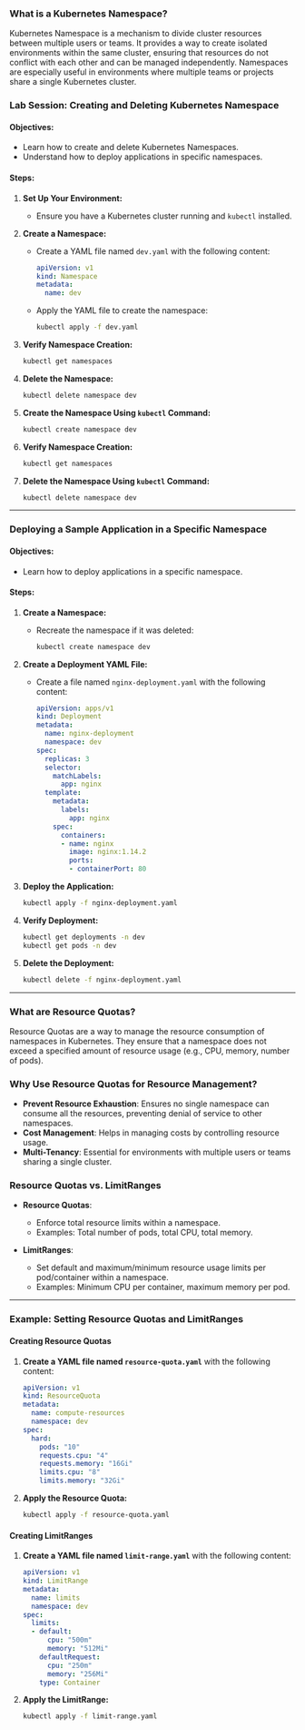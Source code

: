 ### What is a Kubernetes Namespace?

Kubernetes Namespace is a mechanism to divide cluster resources between multiple users or teams. It provides a way to create isolated environments within the same cluster, ensuring that resources do not conflict with each other and can be managed independently. Namespaces are especially useful in environments where multiple teams or projects share a single Kubernetes cluster.

### Lab Session: Creating and Deleting Kubernetes Namespace

#### Objectives:
- Learn how to create and delete Kubernetes Namespaces.
- Understand how to deploy applications in specific namespaces.

#### Steps:

1. **Set Up Your Environment:**
   - Ensure you have a Kubernetes cluster running and `kubectl` installed.

2. **Create a Namespace:**
   - Create a YAML file named `dev.yaml` with the following content:
     ```yaml
     apiVersion: v1
     kind: Namespace
     metadata:
       name: dev
     ```
   - Apply the YAML file to create the namespace:
     ```bash
     kubectl apply -f dev.yaml
     ```

3. **Verify Namespace Creation:**
   ```bash
   kubectl get namespaces
   ```

4. **Delete the Namespace:**
   ```bash
   kubectl delete namespace dev
   ```

5. **Create the Namespace Using `kubectl` Command:**
   ```bash
   kubectl create namespace dev
   ```

6. **Verify Namespace Creation:**
   ```bash
   kubectl get namespaces
   ```

7. **Delete the Namespace Using `kubectl` Command:**
   ```bash
   kubectl delete namespace dev
   ```

---

### Deploying a Sample Application in a Specific Namespace

#### Objectives:
- Learn how to deploy applications in a specific namespace.

#### Steps:

1. **Create a Namespace:**
   - Recreate the namespace if it was deleted:
     ```bash
     kubectl create namespace dev
     ```

2. **Create a Deployment YAML File:**
   - Create a file named `nginx-deployment.yaml` with the following content:
     ```yaml
     apiVersion: apps/v1
     kind: Deployment
     metadata:
       name: nginx-deployment
       namespace: dev
     spec:
       replicas: 3
       selector:
         matchLabels:
           app: nginx
       template:
         metadata:
           labels:
             app: nginx
         spec:
           containers:
           - name: nginx
             image: nginx:1.14.2
             ports:
             - containerPort: 80
     ```

3. **Deploy the Application:**
   ```bash
   kubectl apply -f nginx-deployment.yaml
   ```

4. **Verify Deployment:**
   ```bash
   kubectl get deployments -n dev
   kubectl get pods -n dev
   ```

5. **Delete the Deployment:**
   ```bash
   kubectl delete -f nginx-deployment.yaml
   ```

---

### What are Resource Quotas?

Resource Quotas are a way to manage the resource consumption of namespaces in Kubernetes. They ensure that a namespace does not exceed a specified amount of resource usage (e.g., CPU, memory, number of pods).

### Why Use Resource Quotas for Resource Management?

- **Prevent Resource Exhaustion**: Ensures no single namespace can consume all the resources, preventing denial of service to other namespaces.
- **Cost Management**: Helps in managing costs by controlling resource usage.
- **Multi-Tenancy**: Essential for environments with multiple users or teams sharing a single cluster.

### Resource Quotas vs. LimitRanges

- **Resource Quotas**: 
  - Enforce total resource limits within a namespace.
  - Examples: Total number of pods, total CPU, total memory.
  
- **LimitRanges**: 
  - Set default and maximum/minimum resource usage limits per pod/container within a namespace.
  - Examples: Minimum CPU per container, maximum memory per pod.

---

### Example: Setting Resource Quotas and LimitRanges

#### Creating Resource Quotas

1. **Create a YAML file named `resource-quota.yaml`** with the following content:
   ```yaml
   apiVersion: v1
   kind: ResourceQuota
   metadata:
     name: compute-resources
     namespace: dev
   spec:
     hard:
       pods: "10"
       requests.cpu: "4"
       requests.memory: "16Gi"
       limits.cpu: "8"
       limits.memory: "32Gi"
   ```

2. **Apply the Resource Quota:**
   ```bash
   kubectl apply -f resource-quota.yaml
   ```

#### Creating LimitRanges

1. **Create a YAML file named `limit-range.yaml`** with the following content:
   ```yaml
   apiVersion: v1
   kind: LimitRange
   metadata:
     name: limits
     namespace: dev
   spec:
     limits:
     - default:
         cpu: "500m"
         memory: "512Mi"
       defaultRequest:
         cpu: "250m"
         memory: "256Mi"
       type: Container
   ```

2. **Apply the LimitRange:**
   ```bash
   kubectl apply -f limit-range.yaml
   ```
